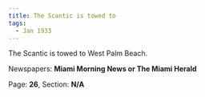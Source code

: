 ```yaml
---  
title: The Scantic is towed to  
tags:  
  - Jan 1933  
---  
```

  
The Scantic is towed to West Palm Beach.  
  
Newspapers: **Miami Morning News or The Miami Herald**  
  
Page: **26**, Section: **N/A** 
